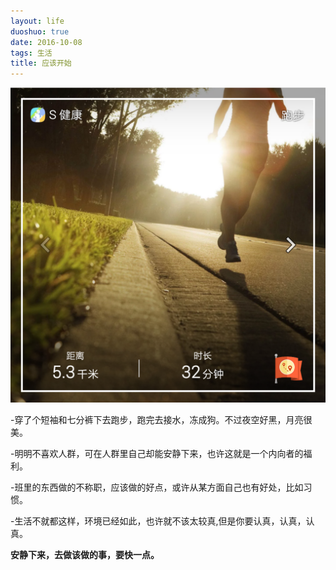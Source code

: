 ```yaml
---
layout: life
duoshuo: true
date: 2016-10-08
tags: 生活
title: 应该开始
---
```

![nami](/life/2016/2016res/2016-10-08.png)

-穿了个短袖和七分裤下去跑步，跑完去接水，冻成狗。不过夜空好黑，月亮很美。

-明明不喜欢人群，可在人群里自己却能安静下来，也许这就是一个内向者的福利。

-班里的东西做的不称职，应该做的好点，或许从某方面自己也有好处，比如习惯。

-生活不就都这样，环境已经如此，也许就不该太较真,但是你要认真，认真，认真。



**安静下来，去做该做的事，要快一点。**